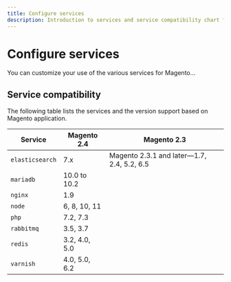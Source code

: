 ```yaml
---
title: Configure services
description: Introduction to services and service compatibility chart for Magento on Cloud Manager.
---
```


# Configure services

You can customize your use of the various services for Magento...

## Service compatibility

The following table lists the services and the version support based on Magento application.

| Service         | Magento 2.4   | Magento 2.3                                |
| --------------- | ------------- | ------------------------------------------ |
| `elasticsearch` | 7.x           | Magento 2.3.1 and later—1.7, 2.4, 5.2, 6.5 |
| `mariadb`       | 10.0 to 10.2  |                                            |
| `nginx`         | 1.9           |                                            |
| `node`          | 6, 8, 10, 11  |                                            |
| `php`           | 7.2, 7.3      |                                            |
| `rabbitmq`      | 3.5, 3.7      |                                            |
| `redis`         | 3.2, 4.0, 5.0 |                                            |
| `varnish`       | 4.0, 5.0, 6.2 |                                            |

<!-- link definitions -->
